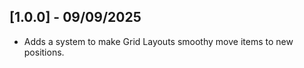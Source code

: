 
## [1.0.0] - 09/09/2025

- Adds a system to make Grid Layouts smoothy move items to new positions.

